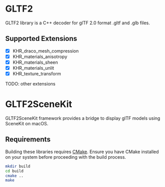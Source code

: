 # GLTF2

GLTF2 library is a C++ decoder for glTF 2.0 format .gltf and .glb files.

## Supported Extensions

- [x] KHR_draco_mesh_compression
- [x] KHR_materials_anisotropy
- [x] KHR_materials_sheen
- [x] KHR_materials_unlit
- [x] KHR_texture_transform

TODO: other extensions

# GLTF2SceneKit

GLTF2SceneKit framework provides a bridge to display glTF models using SceneKit on macOS.

## Requirements

Building these libraries requires [CMake](<(https://cmake.org/)>). Ensure you have CMake installed on your system before proceeding with the build process.

```sh
mkdir build
cd build
cmake ..
make
```
